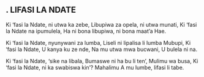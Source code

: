 ## . LIFASI LA NDATE

Ki ‘fasi la Ndate, ni utwa ka zebe,
Libupiwa za opela, ni utwa munati,
Ki ‘fasi la Ndate na ipumulela,
Ha ni bona libupiwa, ni bona maat’a Hae.


Ki ‘fasi la Ndate, nyunywani za lumba,
Liseli ni lipalisa li lumba Mubupi,
Ki ‘fasi la Ndate, U kanya ku ze nde,
Na mu utwa mwa bucwani, U bulela ni na.


Ki ‘fasi la Ndate, ‘sike na libala,
Bumaswe ni ha bu li ten’, Mulimu wa busa,
Ki ‘fasi la Ndate, ni ka swabiswa kin’?
Mahalimu A mu lumbe, lifasi li tabe.

